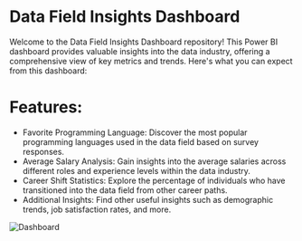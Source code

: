 # Data Field Insights Dashboard
Welcome to the Data Field Insights Dashboard repository! This Power BI dashboard provides valuable insights into the data industry, offering a comprehensive view of key metrics and trends. Here's what you can expect from this dashboard:

# Features:
- Favorite Programming Language: Discover the most popular programming languages used in the data field based on survey responses.
- Average Salary Analysis: Gain insights into the average salaries across different roles and experience levels within the data industry.
- Career Shift Statistics: Explore the percentage of individuals who have transitioned into the data field from other career paths.
- Additional Insights: Find other useful insights such as demographic trends, job satisfaction rates, and more.




![Dashboard](https://github.com/Omar7220/Data-Proffisional-survey-/assets/91997061/de76e2f7-d625-4f49-85a8-2f0d1175f00c)
